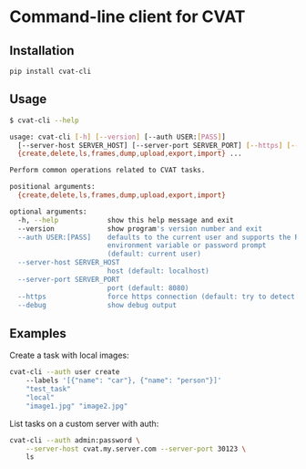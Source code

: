 # Command-line client for CVAT

## Installation

`pip install cvat-cli`

## Usage

```bash
$ cvat-cli --help

usage: cvat-cli [-h] [--version] [--auth USER:[PASS]]
  [--server-host SERVER_HOST] [--server-port SERVER_PORT] [--https] [--debug]
  {create,delete,ls,frames,dump,upload,export,import} ...

Perform common operations related to CVAT tasks.

positional arguments:
  {create,delete,ls,frames,dump,upload,export,import}

optional arguments:
  -h, --help            show this help message and exit
  --version             show program's version number and exit
  --auth USER:[PASS]    defaults to the current user and supports the PASS
                        environment variable or password prompt
                        (default: current user)
  --server-host SERVER_HOST
                        host (default: localhost)
  --server-port SERVER_PORT
                        port (default: 8080)
  --https               force https connection (default: try to detect automatically)
  --debug               show debug output
```

## Examples

Create a task with local images:

```bash
cvat-cli --auth user create
    --labels '[{"name": "car"}, {"name": "person"}]'
    "test_task"
    "local"
    "image1.jpg" "image2.jpg"
```

List tasks on a custom server with auth:

```bash
cvat-cli --auth admin:password \
    --server-host cvat.my.server.com --server-port 30123 \
    ls
```
